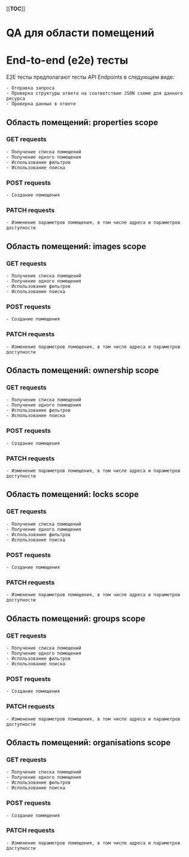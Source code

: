[[__TOC__]]
# QA для области помещений

# End-to-end (e2e) тесты
E2E тесты предполагают тесты API Endpoints в следующем виде:

    - Отправка запроса 
    - Проверка структуры ответа на соответствие JSON схеме для данного ресурса
    - Проверка данных в ответе 
## Область помещений: properties scope

### GET requests
    - Получение списка помещений
    - Получение одного помещения
    - Использование фильтров
    - Использование поиска

### POST requests
    - Создание помещения

### PATCH requests
    - Изменение параметров помещения, в том числе адреса и параметров доступности

## Область помещений: images scope

### GET requests
    - Получение списка помещений
    - Получение одного помещения
    - Использование фильтров
    - Использование поиска

### POST requests
    - Создание помещения

### PATCH requests
    - Изменение параметров помещения, в том числе адреса и параметров доступности

## Область помещений: ownership scope

### GET requests
    - Получение списка помещений
    - Получение одного помещения
    - Использование фильтров
    - Использование поиска

### POST requests
    - Создание помещения

### PATCH requests
    - Изменение параметров помещения, в том числе адреса и параметров доступности

## Область помещений: locks scope

### GET requests
    - Получение списка помещений
    - Получение одного помещения
    - Использование фильтров
    - Использование поиска

### POST requests
    - Создание помещения

### PATCH requests
    - Изменение параметров помещения, в том числе адреса и параметров доступности

## Область помещений: groups scope

### GET requests
    - Получение списка помещений
    - Получение одного помещения
    - Использование фильтров
    - Использование поиска

### POST requests
    - Создание помещения

### PATCH requests
    - Изменение параметров помещения, в том числе адреса и параметров доступности

## Область помещений: organisations scope

### GET requests
    - Получение списка помещений
    - Получение одного помещения
    - Использование фильтров
    - Использование поиска

### POST requests
    - Создание помещения

### PATCH requests
    - Изменение параметров помещения, в том числе адреса и параметров доступности

